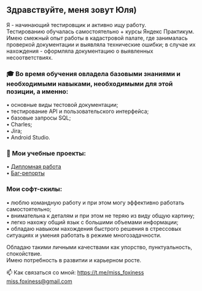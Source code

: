 ## Здравствуйте, меня зовут Юля)
Я - начинающий тестировщик и активно ищу работу. <br />
Тестированию обучалась самостоятельно + курсы Яндекс Практикум. <br />
Имею смежный опыт работы в кадастровой палате, где занималась проверкой документации и выявляла технические ошибки; в случае их нахождения - оформляла документацию о выявленных несоответствиях.

### 🎓 Во время обучения овладела базовыми знаниями и необходимыми навыками, необходимыми для этой позиции, а именно:
• основные виды тестовой документации; <br />
• тестирование API и пользовательского интерфейса; <br />
• базовые запросы SQL; <br />
• Charles; <br />
• Jira; <br />
• Android Studio.

### 📖 Мои учебные проекты:
• <a href="https://docs.google.com/spreadsheets/d/1eS3T6ophmMJEyuZUbBuyGxWhladFqjx88kgmUQCUhjM/edit?usp=sharing">Дипломная работа</a> <br />
• <a href="https://miss-foxiness.youtrack.cloud/issues">Баг-репорты</a> 

### Мои софт-скилы:
• люблю командную работу и при этом могу эффективно работать самостоятельно; <br />
• внимательна к деталям и при этом не теряю из виду общую картину; <br />
• легко нахожу общий язык с большими объемами информации; <br />
• обладаю навыком нахождения быстрого решения в стрессовых ситуациях и умения работать в режиме многозадачности. <br />

Обладаю такими личными качествами как упорство, пунктуальность, спокойствие. <br />
Имею потребность в развитии и карьерном росте.

📫 Как связаться со мной: 
https://t.me/miss_foxiness <br />
miss.foxiness@gmail.com
